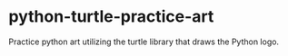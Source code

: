 # python-turtle-practice-art
Practice python art utilizing the turtle library that draws the Python logo.
